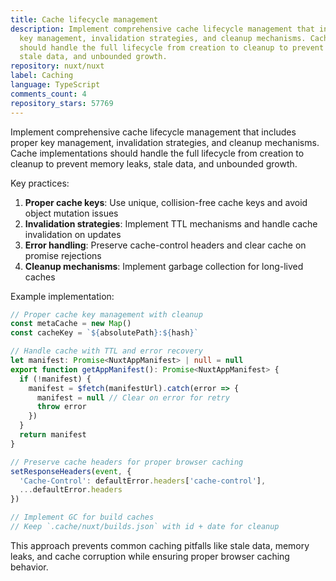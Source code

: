 ```yaml
---
title: Cache lifecycle management
description: Implement comprehensive cache lifecycle management that includes proper
  key management, invalidation strategies, and cleanup mechanisms. Cache implementations
  should handle the full lifecycle from creation to cleanup to prevent memory leaks,
  stale data, and unbounded growth.
repository: nuxt/nuxt
label: Caching
language: TypeScript
comments_count: 4
repository_stars: 57769
---
```


Implement comprehensive cache lifecycle management that includes proper key management, invalidation strategies, and cleanup mechanisms. Cache implementations should handle the full lifecycle from creation to cleanup to prevent memory leaks, stale data, and unbounded growth.

Key practices:
1. **Proper cache keys**: Use unique, collision-free cache keys and avoid object mutation issues
2. **Invalidation strategies**: Implement TTL mechanisms and handle cache invalidation on updates
3. **Error handling**: Preserve cache-control headers and clear cache on promise rejections
4. **Cleanup mechanisms**: Implement garbage collection for long-lived caches

Example implementation:
```typescript
// Proper cache key management with cleanup
const metaCache = new Map()
const cacheKey = `${absolutePath}:${hash}`

// Handle cache with TTL and error recovery
let manifest: Promise<NuxtAppManifest> | null = null
export function getAppManifest(): Promise<NuxtAppManifest> {
  if (!manifest) {
    manifest = $fetch(manifestUrl).catch(error => {
      manifest = null // Clear on error for retry
      throw error
    })
  }
  return manifest
}

// Preserve cache headers for proper browser caching
setResponseHeaders(event, {
  'Cache-Control': defaultError.headers['cache-control'],
  ...defaultError.headers
})

// Implement GC for build caches
// Keep `.cache/nuxt/builds.json` with id + date for cleanup
```

This approach prevents common caching pitfalls like stale data, memory leaks, and cache corruption while ensuring proper browser caching behavior.